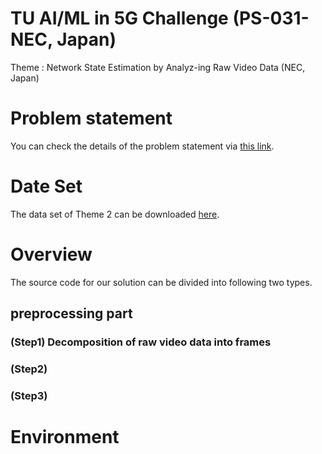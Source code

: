 # TU AI/ML in 5G Challenge  (PS-031-NEC, Japan)
Theme : Network State Estimation by Analyz-ing Raw Video Data (NEC, Japan)

# Problem statement
You can check the details of the problem statement via [this link](https://www.ieice.org/~rising/AI-5G/#theme1).

# Date Set
The data set of Theme 2 can be downloaded [here](https://www.ieice.org/~rising/AI-5G/dataset/theme2-NEC/dataset_and_issue.tar.gz).


# Overview
The source code for our solution can be divided into following two types.

## preprocessing part

### (Step1) Decomposition of raw video data into frames


### (Step2)

### (Step3)

## 


# Environment
